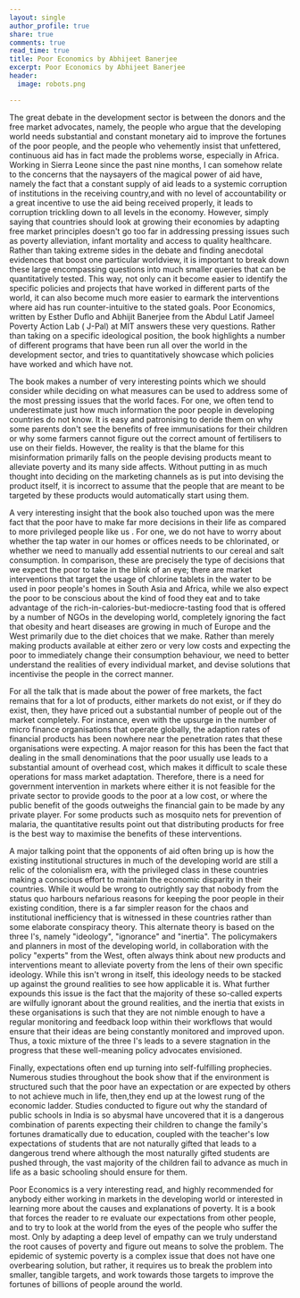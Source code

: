 ```yaml
---
layout: single
author_profile: true
share: true 
comments: true 
read_time: true
title: Poor Economics by Abhijeet Banerjee  
excerpt: Poor Economics by Abhijeet Banerjee 
header:
  image: robots.png 

--- 
```




The great debate in the development sector is between the donors and the free market advocates, namely, the people who argue that the developing world needs substantial and constant monetary aid to improve the fortunes of the poor people, and the people who vehemently insist that unfettered, continuous aid has in fact made the problems worse, especially in Africa. Working in Sierra Leone since the past nine months, I can somehow relate to the concerns that the naysayers of the magical power of aid have, namely the fact that a constant supply of aid leads to a systemic corruption of institutions in the receiving country,and with no level of accountability or a great incentive to use the aid being received properly, it leads to corruption trickling down to all levels in the economy. However, simply saying that countries should look at growing their economies by adapting free market principles doesn't go too far in addressing pressing issues such as poverty alleviation, infant mortality and access to quality healthcare. Rather than taking extreme sides in the debate and finding anecdotal evidences that boost one particular worldview, it is important to break down these large encompassing questions into much smaller queries that can be quantitatively tested. This way, not only can it become easier to identify the specific policies and projects that have worked in different parts of the world, it can also become much more easier to earmark the interventions where aid has run counter-intuitive to the stated goals. Poor Economics, written by Esther Duflo and Abhijit Banerjee from the Abdul Latif Jameel Poverty Action Lab ( J-Pal) at MIT answers these very questions. Rather than taking on a specific ideological position, the book highlights a number of different programs that have been run all over the world in the development sector, and tries to quantitatively showcase which policies have worked and which have not.

The book makes a number of very interesting points which we should consider while deciding on what measures can be used to address some of the most pressing issues that the world faces. For one, we often tend to underestimate just how much information the poor people in developing countries do not know. It is easy and patronising to deride them on why some parents don't see the benefits of free immunisations for their children or why some farmers cannot figure out the correct amount of fertilisers to use on their fields. However, the reality is that the blame for this misinformation primarily falls on the people devising products meant to alleviate poverty and its many side affects. Without putting in as much thought into deciding on the marketing channels as is put into devising the product itself, it is incorrect to assume that the people that are meant to be targeted by these products would automatically start using them.

A very interesting insight that the book also touched upon was the mere fact that the poor have to make far more decisions in their life as compared to more privileged people like us . For one, we do not have to worry about whether the tap water in our homes or offices needs to be chlorinated, or whether we need to manually add essential nutrients to our cereal and salt consumption. In comparison, these are precisely the type of decisions that we expect the poor to take in the blink of an eye; there are market interventions that target the usage of chlorine tablets in the water to be used in poor people's homes in South Asia and Africa, while we also expect the poor to be conscious about the kind of food they eat and to take advantage of the rich-in-calories-but-mediocre-tasting food that is offered by a number of NGOs in the developing world, completely ignoring the fact that obesity and heart diseases are growing in much of Europe and the West primarily due to the diet choices that we make. Rather than merely making products available at either zero or very low costs and expecting the poor to immediately change their consumption behaviour, we need to better understand the realities of every individual market, and devise solutions that incentivise the people in the correct manner.

For all the talk that is made about the power of free markets, the fact remains that for a lot of products, either markets do not exist, or if they do exist, then, they have priced out a substantial number of people out of the market completely. For instance, even with the upsurge in the number of micro finance organisations that operate globally, the adaption rates of financial products has been nowhere near the penetration rates that these organisations were expecting. A major reason for this has been the fact that dealing in the small denominations that the poor usually use leads to a substantial amount of overhead cost, which makes it difficult to scale these operations for mass market adaptation. Therefore, there is a need for government intervention in markets where either it is not feasible for the private sector to provide goods to the poor at a low cost, or where the public benefit of the goods outweighs the financial gain to be made by any private player. For some products such as mosquito nets for prevention of malaria, the quantitative results point out that distributing products for free is the best way to maximise the benefits of these interventions.

A major talking point that the opponents of aid often bring up is how the existing institutional structures in much of the developing world are still a relic of the colonialism era, with the privileged class in these countries making a conscious effort to maintain the economic disparity in their countries. While it would be wrong to outrightly say that nobody from the status quo harbours nefarious reasons for keeping the poor people in their existing condition, there is a far simpler reason for the chaos and institutional inefficiency that is witnessed in these countries rather than some elaborate conspiracy theory. This alternate theory is based on the three I's, namely "ideology", "ignorance" and "inertia". The policymakers and planners in most of the developing world, in collaboration with the policy "experts" from the West, often always think about new products and interventions meant to alleviate poverty from the lens of their own specific ideology. While this isn't wrong in itself, this ideology needs to be stacked up against the ground realities to see how applicable it is. What further expounds this issue is the fact that the majority of these so-called experts are wilfully ignorant about the ground realities, and the inertia that exists in these organisations is such that they are not nimble enough to have a regular monitoring and feedback loop within their workflows that would ensure that their ideas are being constantly monitored and improved upon. Thus, a toxic mixture of the three I's leads to a severe stagnation in the progress that these well-meaning policy advocates envisioned.

Finally, expectations often end up turning into self-fulfilling prophecies. Numerous studies throughout the book show that if the environment is structured such that the poor have an expectation or are expected by others to not achieve much in life, then,they end up at the lowest rung of the economic ladder. Studies conducted to figure out why the standard of public schools in India is so abysmal have uncovered that it is a dangerous combination of parents expecting their children to change the family's fortunes dramatically due to education, coupled with the teacher's low expectations of students that are not naturally gifted that leads to a dangerous trend where although the most naturally gifted students are pushed through, the vast majority of the children fail to advance as much in life as a basic schooling should ensure for them.

Poor Economics is a very interesting read, and highly recommended for anybody either working in markets in the developing world or interested in learning more about the causes and explanations of poverty. It is a book that forces the reader to re evaluate our expectations from other people, and to try to look at the world from the eyes of the people who suffer the most. Only by adapting a deep level of empathy can we truly understand the root causes of poverty and figure out means to solve the problem. The epidemic of systemic poverty is a complex issue that does not have one overbearing solution, but rather, it requires us to break the problem into smaller, tangible targets, and work towards those targets to improve the fortunes of billions of people around the world.
